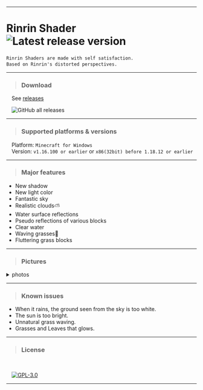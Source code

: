 
---

# **Rinrin Shader** ![Latest release version](https://img.shields.io/github/v/release/Rinrin0413/Rinrin_Shader?color=000&label=Latest%20release&style=flat-square)

    Rinrin Shaders are made with self satisfaction. 
    Based on Rinrin's distorted perspectives.

---

> ### Download 

&emsp;See [releases](https://github.com/Rinrin0413/Rinrin_Shader/releases)

&emsp;![GitHub all releases](https://img.shields.io/github/downloads/Rinrin0413/Rinrin_Shader/total?style=plastic)

---

> ### Supported platforms & versions

&emsp;Platform: `Minecraft for Windows`<br>
&emsp;Version: `v1.16.100 or earlier` or `x86(32bit) before 1.18.12 or earlier`

---

> ### Major features

- New shadow 
- New light color
- Fantastic sky
- Realistic clouds⛅
- Water surface reflections
- Pseudo reflections of various blocks
- Clear water
- Waving grasses🍃
- Fluttering grass blocks

---

> ### Pictures

<details>
<summary>photos</summary>
<div>

![photo0](pictures/photo0.png)
![photo1](pictures/photo1.png)
![photo2](pictures/photo2.png)
![photo3](pictures/photo3.png)
![photo4](pictures/photo4.png)
![photo5](pictures/photo5.png)
![photo6](pictures/photo6.png)
![photo7](pictures/photo7.png)
![photo8](pictures/photo8.png)
![photo9](pictures/photo9.png)
![photo10](pictures/photo10.png)
![photo11](pictures/photo11.png)

</div>
</details>

---

> ### Known issues

- When it rains, the ground seen from the sky is too white.
- The sun is too bright.
- Unnatural grass waving.
- Grasses and Leaves that glows.

---

> ### License

<br />

&emsp;[![GPL-3.0](https://img.shields.io/github/license/Rinrin0413/Rinrin_Shader?color=%23BD0102&style=for-the-badge)](./LICENSE.md)

---